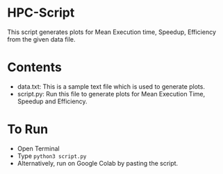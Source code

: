 # HPC-Script
This script generates plots for Mean Execution time, Speedup, Efficiency from the given data file.

# Contents
- data.txt: This is a sample text file which is used to generate plots.
- script.py: Run this file to generate plots for Mean Execution Time, Speedup and Efficiency.

# To Run
- Open Terminal
- Type `python3 script.py`
- Alternatively, run on Google Colab by pasting the script.
